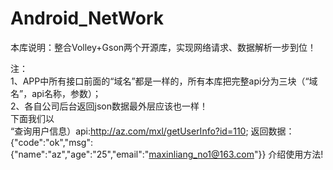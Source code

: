 Android_NetWork
===============
本库说明：整合Volley+Gson两个开源库，实现网络请求、数据解析一步到位！

注：
<br/>1、APP中所有接口前面的“域名”都是一样的，所有本库把完整api分为三块（“域名”，api名称，参数）；
<br/>2、各自公司后台返回json数据最外层应该也一样！
<br/>下面我们以
<br/>“查询用户信息）api:http://az.com/mxl/getUserInfo?id=110;
返回数据：{"code":"ok","msg":{"name":"az","age":"25","email":"maxinliang_no1@163.com"}}
介绍使用方法!

